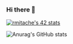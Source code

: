 ### Hi there 👋

[![rmitache's 42 stats](https://badge42.vercel.app/api/v2/clf7b1uxu00060fmjkjr0ywdm/stats?cursusId=21&coalitionId=158)](https://github.com/JaeSeoKim/badge42)

![Anurag's GitHub stats](https://github-readme-stats.vercel.app/api?username=rmitache&show_icons=true&theme=radical)

